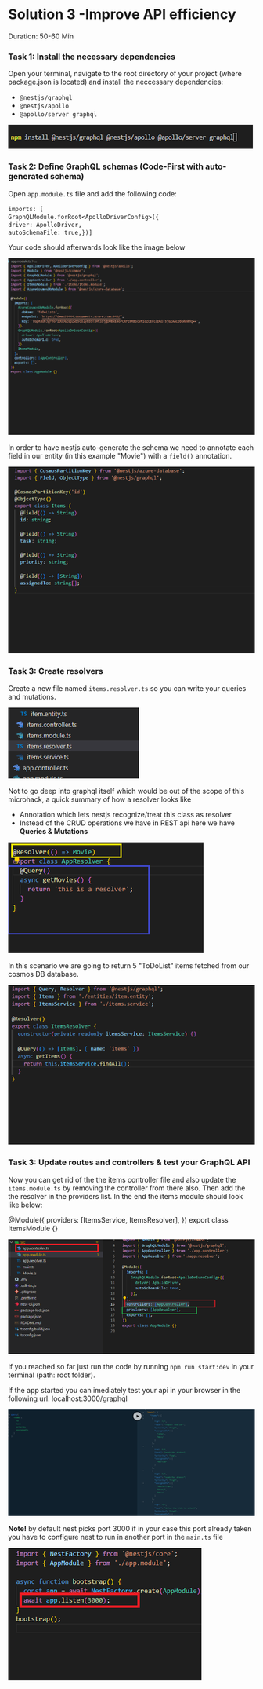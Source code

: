 # Solution 3 -Improve API efficiency

Duration: 50-60 Min

### Task 1: Install the necessary dependencies

Open your terminal, navigate to the root directory of your project (where package.json is located) and install the neccessary dependencies:

 - `@nestjs/graphql`
 - `@nestjs/apollo` 
 - `@apollo/server graphql`

![image](../images/solution3/img1.png)


### Task 2: Define GraphQL schemas (Code-First with auto-generated schema)

Open `app.module.ts` file and add the following code: 

    imports: [
    GraphQLModule.forRoot<ApolloDriverConfig>({
    driver: ApolloDriver,
    autoSchemaFile: true,})] 
    
    
 Your code should afterwards look like the image below
    
 ![image](../images/solution3/img2.png)
    
    
 In order to have nestjs auto-generate the schema we need to annotate each field in our entity (in this example "Movie") with a `field()` annotation.
    
 ![image](../images/solution3/img3.png)


### Task 3: Create resolvers

Create a new file named `items.resolver.ts` so you can write your queries and mutations.

 ![image](../images/solution3/img4.png)
 
 
 Not to go deep into graphql itself which would be out of the scope of this microhack, a quick summary of how a resolver looks like
 - Annotation which lets nestjs recognize/treat this class as resolver
 - Instead of the CRUD operations we have in REST api here we have **Queries & Mutations**

 ![image](../images/solution3/img5.png)
 
 
 In this scenario we are going to return 5 "ToDoList" items fetched from our cosmos DB database.
 
 ![image](../images/solution3/img6.png)



### Task 3: Update routes and controllers & test your GraphQL API

Now you can get rid of the the items controller file and also update the `items.module.ts` by removing the controller from there also.
Then add the the resolver in the providers list. In the end the items module should look like below:

   @Module({
   providers: [ItemsService, ItemsResolver],
   })
   export class ItemsModule {}

 ![image](../images/solution3/img9.png)

If you reached so far just run the code by running `npm run start:dev` in your terminal (path: root folder).

If the app started you can imediately test your api in your browser in the following url: localhost:3000/graphql

 ![image](../images/solution3/img7.png)

**Note!** by default nest picks port 3000 if in your case this port already taken you have to configure nest to run in another port in the `main.ts` file

 ![image](../images/solution3/img8.png)



